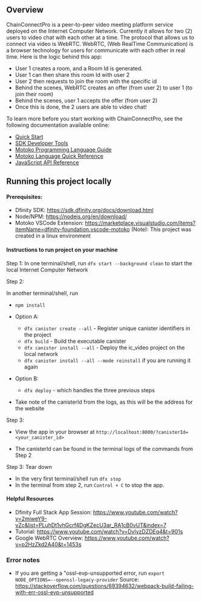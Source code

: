 ## Overview
ChainConnectPro is a peer-to-peer video meeting platform service deployed on the Internet Computer Network. Currently it allows for two (2) users to video chat with each other at a time. The protocol that allows us to connect via video is WebRTC. WebRTC, (Web RealTime Communication) is a browser technology for users for communicate with each other in real time. Here is the logic behind this app:

- User 1 creates a room, and a Room Id is generated.
- User 1 can then share this room Id with user 2 
- User 2 then requests to join the room with the specific id 
- Behind the scenes, WebRTC creates an offer (from user 2) to user 1 (to join their room)
- Behind the scenes, user 1 accepts the offer (from user 2)
- Once this is done, the 2 users are able to video chat!


To learn more before you start working with ChainConnectPro, see the following documentation available online:
- [Quick Start](https://sdk.dfinity.org/docs/quickstart/quickstart-intro.html)
- [SDK Developer Tools](https://sdk.dfinity.org/docs/developers-guide/sdk-guide.html)
- [Motoko Programming Language Guide](https://sdk.dfinity.org/docs/language-guide/motoko.html)
- [Motoko Language Quick Reference](https://sdk.dfinity.org/docs/language-guide/language-manual.html)
- [JavaScript API Reference](https://erxue-5aaaa-aaaab-qaagq-cai.raw.ic0.app)

## Running this project locally

#### Prerequisites:
- Dfinity SDK: https://sdk.dfinity.org/docs/download.html
- Node/NPM: https://nodejs.org/en/download/ 
- Motoko VSCode Extension: https://marketplace.visualstudio.com/items?itemName=dfinity-foundation.vscode-motoko
(Note): This project was created in a linux environment

#### Instructions to run project on your machine

Step 1:
In one terminal/shell, run ```dfx start --background clean``` to start the local Internet Computer Network

Step 2: 


In another terminal/shell, run 
- ```npm install ```
- Option A: 
    - ```dfx canister create --all``` - Register unique canister identifiers in the project
    - ```dfx build``` - Build the executable canister
    - ```dfx canister install --all``` - Deploy the ic_video project on the local
     network
    - ```dfx canister install --all --mode reinstall``` if you are running it again
- Option B: 
    - ```dfx deploy``` - which handles the three previous steps   

- Take note of the canisterId from the logs, as this will be the address for the website

Step 3:
- View the app in your browser at ``` http://localhost:8000/?canisterId=<your_canister_id> ``` 

- The canisterId can be found in the terminal logs of the commands from Step 2

Step 3: Tear down
- In the very first terminal/shell  run ```dfx stop```
- In the terminal from step 2, run ```Control + C``` to stop the app.


#### Helpful Resources
- Dfinity Full Stack App Session: https://www.youtube.com/watch?v=2miweY9-vZc&list=PLuhDt1vhGcrf4DgKZecU3ar_RA1cB0vUT&index=7
- Tutorial: https://www.youtube.com/watch?v=DvlyzDZDEq4&t=901s
- Google WebRTC Overview: https://www.youtube.com/watch?v=p2HzZkd2A40&t=1453s  


### Error notes
- If you are getting a "ossl-evp-unsupported error, run ```export NODE_OPTIONS=--openssl-legacy-provider```
Source: https://stackoverflow.com/questions/69394632/webpack-build-failing-with-err-ossl-evp-unsupported
